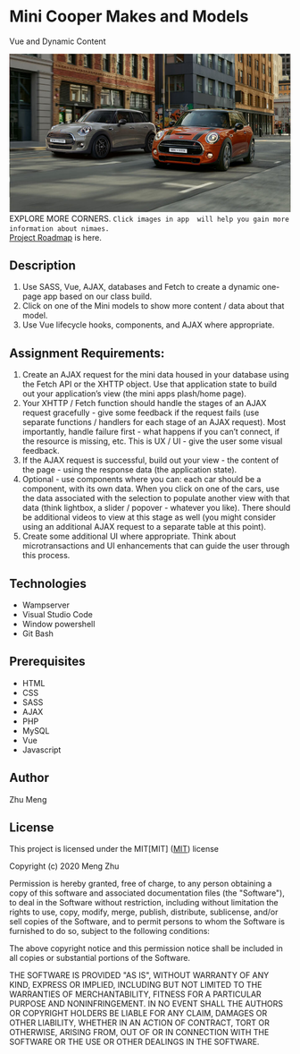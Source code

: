 # Mini Cooper Makes and Models
Vue and Dynamic Content

![header image](/images/mini3.jpg " MINI 3 DOOR")
EXPLORE MORE CORNERS.
 `Click images in app  will help you gain more information about nimaes.`<br />
[Project Roadmap](https://docs.google.com/document/d/1RWPXizD14y1B96HBsfQrkJM9EXluUjSgxPPgz4rqafM/edit?usp=sharing) is here.

## Description
1. Use SASS, Vue, AJAX, databases and Fetch to create a dynamic one-page app based on our class build. 
2. Click on one of the Mini models to show more content / data about that model. 
3. Use Vue lifecycle hooks, components, and AJAX where appropriate.

## Assignment Requirements:
1. Create an AJAX request for the mini data housed in your database using the Fetch API or the XHTTP object. Use that application state to build out your application’s view (the mini apps plash/home page).
2. Your XHTTP / Fetch function should handle the stages of an AJAX request gracefully - give some feedback if the request fails (use separate functions / handlers for each stage of an AJAX request). Most importantly, handle failure first - what happens if you can’t connect, if the resource is missing, etc. This is UX / UI - give the user some visual feedback.
3. If the AJAX request is successful, build out your view - the content of the page - using the response data (the application state).
4. Optional - use components where you can: each car should be a component, with its own data. When you click on one of the cars, use the data associated with the selection to populate another view with that data (think lightbox, a slider / popover - whatever you like). There should be additional videos to view at this stage as well (you might consider using an additional AJAX request to a separate table at this point).
5. Create some additional UI where appropriate. Think about microtransactions and UI enhancements that can guide the user through this process.

## Technologies
* Wampserver
* Visual Studio Code
* Window powershell
* Git Bash

## Prerequisites
* HTML
* CSS
* SASS
* AJAX
* PHP
* MySQL
* Vue
* Javascript

## Author
Zhu Meng

## License
 
This project is licensed under the MIT[MIT]
([MIT](https://choosealicense.com/licenses/mit/)) license

Copyright (c) 2020 Meng Zhu

Permission is hereby granted, free of charge, to any person obtaining a copy of this software and associated documentation files (the "Software"), to deal in the Software without restriction, including without limitation the rights to use, copy, modify, merge, publish, distribute, sublicense, and/or sell copies of the Software, and to permit persons to whom the Software is furnished to do so, subject to the following conditions:

The above copyright notice and this permission notice shall be included in all copies or substantial portions of the Software.

THE SOFTWARE IS PROVIDED "AS IS", WITHOUT WARRANTY OF ANY KIND, EXPRESS OR IMPLIED, INCLUDING BUT NOT LIMITED TO THE WARRANTIES OF MERCHANTABILITY, FITNESS FOR A PARTICULAR PURPOSE AND NONINFRINGEMENT. IN NO EVENT SHALL THE AUTHORS OR COPYRIGHT HOLDERS BE LIABLE FOR ANY CLAIM, DAMAGES OR OTHER LIABILITY, WHETHER IN AN ACTION OF CONTRACT, TORT OR OTHERWISE, ARISING FROM, OUT OF OR IN CONNECTION WITH THE SOFTWARE OR THE USE OR OTHER DEALINGS IN THE SOFTWARE.